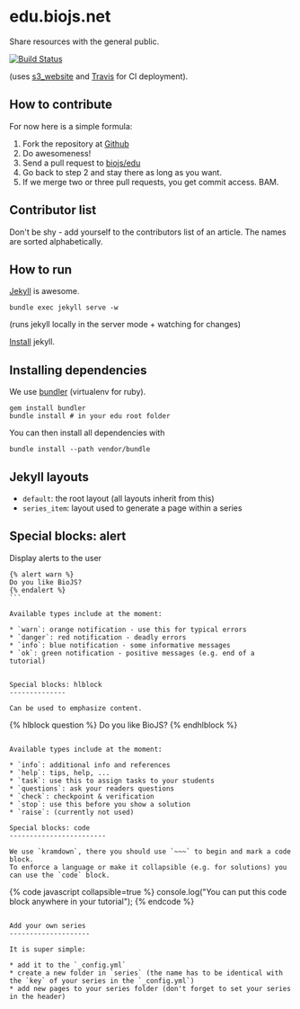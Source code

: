 edu.biojs.net
=============

Share resources with the general public.

[![Build Status][travis]](https://travis-ci.org/biojs/edu)

(uses [s3_website](https://github.com/laurilehmijoki/s3_website) and [Travis][travis] for CI deployment).

[travis]: https://travis-ci.org/biojs/edu.svg?branch=master

How to contribute
---------------

For now here is a simple formula:

1. Fork the repository at [Github](https://github.com/biojs/edu)
2. Do awesomeness!
3. Send a pull request to [biojs/edu](https://github.com/biojs/edu)
4. Go back to step 2 and stay there as long as you want.
5. If we merge two or three pull requests, you get commit access. BAM.


Contributor list
----------------

Don't be shy - add yourself to the contributors list of an article.
The names are sorted alphabetically.

How to run
-----------

[Jekyll](http://jekyllrb.com/) is awesome.

```
bundle exec jekyll serve -w
```
(runs jekyll locally in the server mode + watching for changes)

[Install](http://jekyllrb.com/docs/installation/) jekyll.

Installing dependencies
-----------------------

We use [bundler](http://bundler.io/) (virtualenv for ruby).

```
gem install bundler
bundle install # in your edu root folder
```

You can then install all dependencies with

```
bundle install --path vendor/bundle
```

Jekyll layouts
-----------------

* `default`: the root layout (all layouts inherit from this)
* `series_item`: layout used to generate a page within a series


Special blocks: alert
--------------

Display alerts to the user

````
{% alert warn %}
Do you like BioJS?
{% endalert %}
```

Available types include at the moment:

* `warn`: orange notification - use this for typical errors
* `danger`: red notification - deadly errors
* `info`: blue notification - some informative messages
* `ok`: green notification - positive messages (e.g. end of a tutorial)


Special blocks: hlblock
--------------

Can be used to emphasize content.

````
{% hlblock question %}
Do you like BioJS?
{% endhlblock %}
```

Available types include at the moment:

* `info`: additional info and references
* `help`: tips, help, ...
* `task`: use this to assign tasks to your students
* `questions`: ask your readers questions
* `check`: checkpoint & verification
* `stop`: use this before you show a solution
* `raise`: (currently not used)

Special blocks: code
------------------------

We use `kramdown`, there you should use `~~~` to begin and mark a code block.
To enforce a language or make it collapsible (e.g. for solutions) you can use the `code` block.

```
{% code javascript collapsible=true %}
console.log("You can put this code block anywhere in your tutorial");
{% endcode %}
```

Add your own series
--------------------

It is super simple:

* add it to the `_config.yml`
* create a new folder in `series` (the name has to be identical with the `key` of your series in the `_config.yml`)
* add new pages to your series folder (don't forget to set your series in the header)
